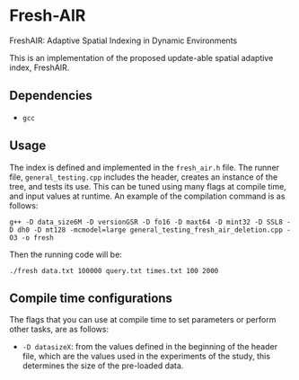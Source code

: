 # Fresh-AIR
FreshAIR: Adaptive Spatial Indexing in Dynamic Environments 

This is an implementation of the proposed update-able spatial adaptive index, FreshAIR.

## Dependencies

- `gcc`

## Usage

The index is defined and implemented in the `fresh_air.h` file. The runner file, `general_testing.cpp` includes the header, creates an instance of the tree, and tests its use. This can be tuned using many flags at compile time, and input values at runtime. An example of the compilation command is as follows:  

```
g++ -D data_size6M -D versionGSR -D fo16 -D maxt64 -D mint32 -D SSL8 -D dh0 -D mt128 -mcmodel=large general_testing_fresh_air_deletion.cpp -O3 -o fresh
```

Then the running code will be:

```
./fresh data.txt 100000 query.txt times.txt 100 2000 
```

## Compile time configurations

The flags that you can use at compile time to set parameters or perform other tasks, are as follows:

- `-D datasizeX`: from the values defined in the beginning of the header file, which are the values used in the experiments of the study, this determines the size of the pre-loaded data.
